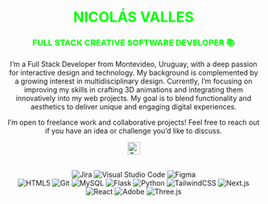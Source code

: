 <h1 align="center" style="color: #00ff00;">NICOLÁS VALLES</h1>
<h3 align="center" style="color: #00ff00;">FULL STACK CREATIVE SOFTWARE DEVELOPER 📚</h3>

<p align="right" style="color: #00ff00; font-size: 18px;" id="local-time"></p>

<p align="center">
    I’m a Full Stack Developer from Montevideo, Uruguay, with a deep passion for interactive design and technology. My background is complemented by a growing interest in multidisciplinary design. Currently, I’m focusing on improving my skills in crafting 3D animations and integrating them innovatively into my web projects. My goal is to blend functionality and aesthetics to deliver unique and engaging digital experiences.
</p>

<p align="center">
    I’m open to freelance work and collaborative projects! Feel free to reach out if you have an idea or challenge you’d like to discuss.
</p>

<!-- Skills -->
<div align="center">
<img height="25" src="https://github.com/vandriodd/vandriodd/assets/110431271/7f900266-783b-4335-bc2b-7536bab93f92" alt="Tech and tools stack" />
<br />
<br />

![Jira](https://img.shields.io/badge/Jira-%230A83D8.svg?style=for-the-badge&logo=Jira&logoColor=white)
![Visual Studio Code](https://img.shields.io/badge/Visual%20Studio%20Code-0078d7.svg?style=for-the-badge&logo=visual-studio-code&logoColor=white)
![Figma](https://img.shields.io/badge/figma-%23F24E1E.svg?style=for-the-badge&logo=figma&logoColor=white)
<br />
![HTML5](https://img.shields.io/badge/html5-%23E34F26.svg?style=for-the-badge&logo=html5&logoColor=white)
![Git](https://img.shields.io/badge/git-%23F05033.svg?style=for-the-badge&logo=git&logoColor=white)
![MySQL](https://img.shields.io/badge/mysql-%2300f.svg?style=for-the-badge&logo=mysql&logoColor=white)
![Flask](https://img.shields.io/badge/flask-%23000.svg?style=for-the-badge&logo=flask&logoColor=white)
![Python](https://img.shields.io/badge/python-3670A0?style=for-the-badge&logo=python&logoColor=white)
![TailwindCSS](https://img.shields.io/badge/tailwindcss-%2338B2AC.svg?style=for-the-badge&logo=tailwind-css&logoColor=white)
![Next.js](https://img.shields.io/badge/Next.js-%23000000.svg?style=for-the-badge&logo=Next.js&logoColor=white)
![React](https://img.shields.io/badge/React-%2361DAFB.svg?style=for-the-badge&logo=react&logoColor=white)
![Adobe](https://img.shields.io/badge/Adobe-%23FF0000.svg?style=for-the-badge&logo=adobe&logoColor=white)
![Three.js](https://img.shields.io/badge/Three.js-%000000.svg?style=for-the-badge&logo=data:image/svg+xml;base64,PHN2ZyB4bWxucz0iaHR0cDovL3d3dy53My5vcmcvMjAwMC9zdmciIHdpZHRoPSIxMDAiIGhlaWdodD0iMTAwIj4KICA8cGF0aCBkPSJNNTUuMTQyIDY4LjYxNiBMNjAuNzQyIDY4LjYxNiBMNjAuNzQyIDU2LjA5OSBMNTUuMTQyIDU2LjA5OSBMNTUuMTQyIDY4LjYxNiBaIiBmaWxsPSIjMDAwMDAwIiBvcGFjaXR5PSIxLjAiLz4KPC9zdmc+Cg==)

</div>
<br />

<script>
    function updateTime() {
        const options = { timeZone: 'America/Montevideo', hour: '2-digit', minute: '2-digit', second: '2-digit' };
        const timeString = new Date().toLocaleTimeString('en-US', options);
        document.getElementById('local-time').textContent = `Current Time: ${timeString}`;
    }
    setInterval(updateTime, 1000);
    updateTime(); // Initial call
</script>
